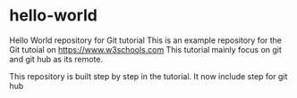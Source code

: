 # hello-world
Hello World repository for Git tutorial
This is an example repository for the Git tutoial on https://www.w3schools.com
This tutorial mainly focus on git and git hub as its remote.

This repository is built step by step in the tutorial.
It now include step for git hub
